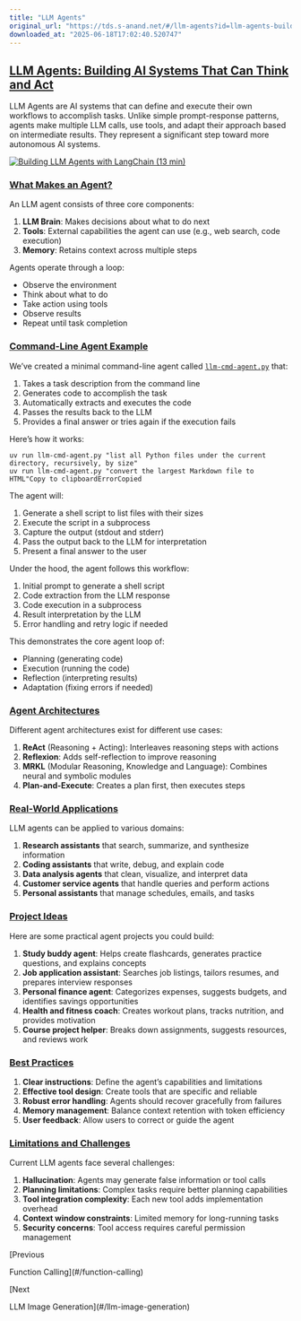 ```yaml
---
title: "LLM Agents"
original_url: "https://tds.s-anand.net/#/llm-agents?id=llm-agents-building-ai-systems-that-can-think-and-act"
downloaded_at: "2025-06-18T17:02:40.520747"
---
```


[LLM Agents: Building AI Systems That Can Think and Act](#/llm-agents?id=llm-agents-building-ai-systems-that-can-think-and-act)
-------------------------------------------------------------------------------------------------------------------------------

LLM Agents are AI systems that can define and execute their own workflows to accomplish tasks. Unlike simple prompt-response patterns, agents make multiple LLM calls, use tools, and adapt their approach based on intermediate results. They represent a significant step toward more autonomous AI systems.

[![Building LLM Agents with LangChain (13 min)](https://i.ytimg.com/vi_webp/DWUdGhRrv2c/sddefault.webp)](https://youtu.be/DWUdGhRrv2c)

### [What Makes an Agent?](#/llm-agents?id=what-makes-an-agent)

An LLM agent consists of three core components:

1. **LLM Brain**: Makes decisions about what to do next
2. **Tools**: External capabilities the agent can use (e.g., web search, code execution)
3. **Memory**: Retains context across multiple steps

Agents operate through a loop:

* Observe the environment
* Think about what to do
* Take action using tools
* Observe results
* Repeat until task completion

### [Command-Line Agent Example](#/llm-agents?id=command-line-agent-example)

We’ve created a minimal command-line agent called [`llm-cmd-agent.py`](llm-cmd-agent.py) that:

1. Takes a task description from the command line
2. Generates code to accomplish the task
3. Automatically extracts and executes the code
4. Passes the results back to the LLM
5. Provides a final answer or tries again if the execution fails

Here’s how it works:

```
uv run llm-cmd-agent.py "list all Python files under the current directory, recursively, by size"
uv run llm-cmd-agent.py "convert the largest Markdown file to HTML"Copy to clipboardErrorCopied
```

The agent will:

1. Generate a shell script to list files with their sizes
2. Execute the script in a subprocess
3. Capture the output (stdout and stderr)
4. Pass the output back to the LLM for interpretation
5. Present a final answer to the user

Under the hood, the agent follows this workflow:

1. Initial prompt to generate a shell script
2. Code extraction from the LLM response
3. Code execution in a subprocess
4. Result interpretation by the LLM
5. Error handling and retry logic if needed

This demonstrates the core agent loop of:

* Planning (generating code)
* Execution (running the code)
* Reflection (interpreting results)
* Adaptation (fixing errors if needed)

### [Agent Architectures](#/llm-agents?id=agent-architectures)

Different agent architectures exist for different use cases:

1. **ReAct** (Reasoning + Acting): Interleaves reasoning steps with actions
2. **Reflexion**: Adds self-reflection to improve reasoning
3. **MRKL** (Modular Reasoning, Knowledge and Language): Combines neural and symbolic modules
4. **Plan-and-Execute**: Creates a plan first, then executes steps

### [Real-World Applications](#/llm-agents?id=real-world-applications)

LLM agents can be applied to various domains:

1. **Research assistants** that search, summarize, and synthesize information
2. **Coding assistants** that write, debug, and explain code
3. **Data analysis agents** that clean, visualize, and interpret data
4. **Customer service agents** that handle queries and perform actions
5. **Personal assistants** that manage schedules, emails, and tasks

### [Project Ideas](#/llm-agents?id=project-ideas)

Here are some practical agent projects you could build:

1. **Study buddy agent**: Helps create flashcards, generates practice questions, and explains concepts
2. **Job application assistant**: Searches job listings, tailors resumes, and prepares interview responses
3. **Personal finance agent**: Categorizes expenses, suggests budgets, and identifies savings opportunities
4. **Health and fitness coach**: Creates workout plans, tracks nutrition, and provides motivation
5. **Course project helper**: Breaks down assignments, suggests resources, and reviews work

### [Best Practices](#/llm-agents?id=best-practices)

1. **Clear instructions**: Define the agent’s capabilities and limitations
2. **Effective tool design**: Create tools that are specific and reliable
3. **Robust error handling**: Agents should recover gracefully from failures
4. **Memory management**: Balance context retention with token efficiency
5. **User feedback**: Allow users to correct or guide the agent

### [Limitations and Challenges](#/llm-agents?id=limitations-and-challenges)

Current LLM agents face several challenges:

1. **Hallucination**: Agents may generate false information or tool calls
2. **Planning limitations**: Complex tasks require better planning capabilities
3. **Tool integration complexity**: Each new tool adds implementation overhead
4. **Context window constraints**: Limited memory for long-running tasks
5. **Security concerns**: Tool access requires careful permission management

[Previous

Function Calling](#/function-calling)

[Next

LLM Image Generation](#/llm-image-generation)
